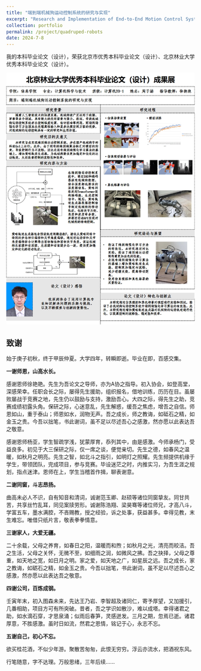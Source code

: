 ```yaml
---
title: "端到端机械狗运动控制系统的研究与实现"
excerpt: "Research and Implementation of End-to-End Motion Control System of Quadruped Robots <br/><img src='/images/4leg/go1.png' width='400'>"
collection: portfolio
permalink: /project/quadruped-robots
date: 2024-7-8
---
```


我的本科毕业论文（设计），荣获北京市优秀本科毕业论文（设计）、北京林业大学优秀本科毕业论文（设计）。

<div align="center">
    <img src="/images/4leg/post.png"><br>
</div>

## 致谢

始于庚子初秋，终于甲辰仲夏。大学四年，转瞬即逝。毕业在即，百感交集。

**一谢师恩，山高水长。**

感谢恩师徐艳艳。先生为吾论文之导师，亦为A协之指导。初入协会，如登高堂，深感荣幸。任职会长之际，屡得先生援助，组织报名，借地训练，历历在目。虽屡败屡战于竞赛之地，先生仍以鼓励与支持，激励吾心。大四之际，得先生之助，竞赛成绩初露头角。保研之际，心迷意乱，先生解惑，缓吾之焦虑，增吾之自信。师恩如山，重于泰山；师恩如水，润物无声。吾之成长，师之教诲，如砥石之精，如金玉之贵。今吾以拙笔，书此谢词，虽不足以尽述吾心之感激，然亦愿以此表达吾之敬意。

感谢恩师杨亚，学生智疏学浅，犹蒙厚育，忝列其中，由是感激。今师承杨门，受益良多。初见于大三保研之际，仅一席之谈，便觉亲切。先生之德，如春风之温暖，如秋月之明亮。先生之智，如北斗之指引，如明灯之照耀。先生频提供机缘于学生，带领团队，完成项目，参与竞赛。毕设迷茫之时，内推实习，为吾生涯之规划，指点迷津。恩师在上，学生当稽首作揖，聊表谢意。

**二谢同窗，斗志昂扬。**

曲高未必人不识，自有知音和清词，诚谢范玉卿、赵硕等诸位同窗挚友。同甘共苦，共享丝竹乱耳，同见案牍劳形。诚谢陈浩翔、梁昊骞等诸位师兄，才高八斗，学富五车，墨水满腔，不吝赐教，授之经验，诉之处事，获益甚多。幸得见教，末生难忘。唯借只纸片言，敬表拳拳情意。

**三谢家人，大爱无疆。**

二十余载，父母之养育，如春日之阳，温暖而和煦；如秋月之光，清亮而皎洁。吾之生活，父母之关怀，无微不至，如细雨之润，如微风之拂。吾之抉择，父母之尊重，如天地之宽，如日月之明。家之爱，如天地之广，如星辰之远。吾之成长，家之教诲，如砺石之精，如金玉之贵。今吾以拙笔，书此谢词，虽不足以尽述吾心之感激，然亦愿以此表达吾之敬意。

**四谢公司，百炼成钢。**

壬寅年末，初入图森未来，先达王乃岩、李智超及诸同仁，寄予厚望，又加援引，几番相助，项目方可有所突破。昔者，吾之学识如散沙，难以成塔。幸得诸君之助，如水滴石穿，才思泉涌；似雨后春笋，灵感迸发。三月之期，忽焉已逝。诸君厚意，不胜感激。虽时日如流，然君之恩情，铭记于心，永志不忘。

**五谢自己，初心不忘。**

欲买桂花酒，不似少年游。聚散苦匆匆，此恨无穷穷。浮云亦流水，把酒祝东风。

行笔随意，字不达理。万般思绪，三年后续......